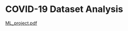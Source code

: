 # COVID-19 Dataset Analysis
[ML_project.pdf](https://github.com/LiudmilaKolesnikova/ML_covid-19-dataset/files/5942409/ML_project.pdf)
